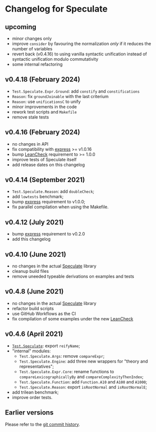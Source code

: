 Changelog for Speculate
=======================


upcoming
--------

* minor changes only
* improve `consider` by favouring the normalization
  _only_ if it reduces the number of variables
* revert back (v0.4.16) to using vanilla syntactic unification
  instead of syntactic unification modulo commutativity
* some internal refactoring


v0.4.18 (February 2024)
-----------------------

* `Test.Speculate.Expr.Ground`: add `constify` and `constifications`
* `Reason`: fix `groundJoinable` with the last criterium
* `Reason`: use `unificationsC` to unify
* minor improvements in the code
* rework test scripts and `Makefile`
* remove stale tests


v0.4.16 (February 2024)
-----------------------

* no changes in API
* fix compatibility with [express] >= v1.0.16
* bump [LeanCheck] requirement to >= 1.0.0
* improve tests of Speculate itself
* add release dates on this changelog


v0.4.14 (September 2021)
------------------------

* `Test.Speculate.Reason`: add `doubleCheck`;
* add `lowtests` benchmark;
* bump [express] requirement to v1.0.0;
* fix parallel compilation when using the Makefile.


v0.4.12 (July 2021)
-------------------

* bump [express] requirement to v0.2.0
* add this changelog


v0.4.10 (June 2021)
-------------------

* no changes in the actual [Speculate] library
* cleanup build files
* remove uneeded typeable derivations on examples and tests


v0.4.8 (June 2021)
------------------

* no changes in the actual [Speculate] library
* refactor build scripts
* use GitHub Workflows as the CI
* fix compilation of some examples under the new [LeanCheck]


v0.4.6 (April 2021)
-------------------

* [`Test.Speculate`]: export `reifyName`;
* "internal" modules:
	- `Test.Speculate.Args`: remove `compareExpr`;
	- `Test.Speculate.Engine`: add three new wrappers for "theory and representatives";
	- `Test.Speculate.Expr.Core`: rename functions to `compareLexicographicallyBy` and `compareComplexityThenIndex`;
	- `Test.Speculate.Function`: add `Function.A10` and `A100` and `A1000`;
	- `Test.Speculate.Reason`: export `isRootNormal` and `isRootNormalE`;
* add trilean benchmark;
* improve order tests.


Earlier versions
----------------

Please refer to the [git commit history].

[git commit history]: https://github.com/rudymatela/speculate/commits/master

[Speculate]:        https://hackage.haskell.org/package/speculate/docs/Test-Speculate.html
[`Test.Speculate`]: https://hackage.haskell.org/package/speculate/docs/Test-Speculate.html
[LeanCheck]:        https://hackage.haskell.org/package/leancheck/docs/Test-LeanCheck.html
[express]:          https://hackage.haskell.org/package/express
